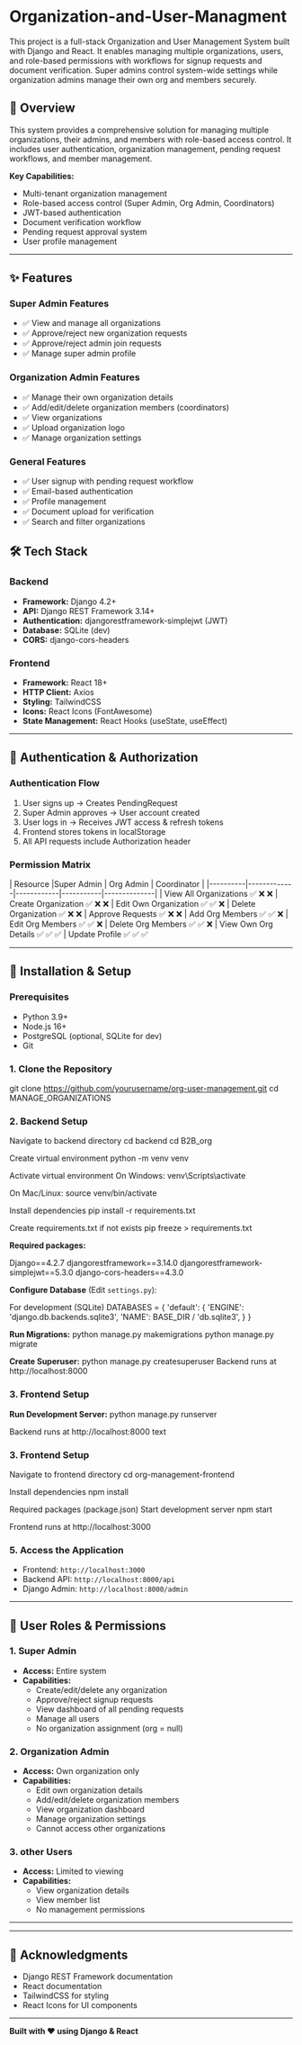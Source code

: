 # Organization-and-User-Managment
This project is a full-stack Organization and User Management System built with Django and React. It enables managing multiple organizations, users, and role-based permissions with workflows for signup requests and document verification. Super admins control system-wide settings while organization admins manage their own org and members securely.

## 🎯 Overview

This system provides a comprehensive solution for managing multiple organizations, their admins, and members with role-based access control. It includes user authentication, organization management, pending request workflows, and member management.

**Key Capabilities:**
- Multi-tenant organization management
- Role-based access control (Super Admin, Org Admin, Coordinators)
- JWT-based authentication
- Document verification workflow
- Pending request approval system
- User profile management

---

## ✨ Features

### Super Admin Features
- ✅ View and manage all organizations
- ✅ Approve/reject new organization requests
- ✅ Approve/reject admin join requests
- ✅ Manage super admin profile

### Organization Admin Features
- ✅ Manage their own organization details
- ✅ Add/edit/delete organization members (coordinators)
- ✅ View organizations
- ✅ Upload organization logo
- ✅ Manage organization settings

### General Features
- ✅ User signup with pending request workflow
- ✅ Email-based authentication
- ✅ Profile management
- ✅ Document upload for verification
- ✅ Search and filter organizations


## 🛠 Tech Stack

### Backend
- **Framework:** Django 4.2+
- **API:** Django REST Framework 3.14+
- **Authentication:** djangorestframework-simplejwt (JWT)
- **Database:**  SQLite (dev)
- **CORS:** django-cors-headers

### Frontend
- **Framework:** React 18+
- **HTTP Client:** Axios
- **Styling:** TailwindCSS
- **Icons:** React Icons (FontAwesome)
- **State Management:** React Hooks (useState, useEffect)

---

## 🔐 Authentication & Authorization

### **Authentication Flow**
1. User signs up → Creates PendingRequest
2. Super Admin approves → User account created
3. User logs in → Receives JWT access & refresh tokens
4. Frontend stores tokens in localStorage
5. All API requests include Authorization header



### **Permission Matrix**

| Resource               |Super Admin | Org Admin | Coordinator |
|----------|-------------|------------|-----------|--------------|
| View All Organizations  ✅              ❌           ❌ 
| Create Organization     ✅              ❌           ❌ 
| Edit Own Organization   ✅              ✅           ❌ 
| Delete Organization     ✅              ❌           ❌ 
| Approve Requests        ✅              ❌           ❌ 
| Add Org Members         ✅              ✅           ❌ 
| Edit Org Members        ✅              ✅           ❌ 
| Delete Org Members      ✅              ✅           ❌ 
| View Own Org Details    ✅              ✅           ✅ 
| Update Profile          ✅              ✅           ✅ 

---

## 🚀 Installation & Setup

### **Prerequisites**
- Python 3.9+
- Node.js 16+
- PostgreSQL (optional, SQLite for dev)
- Git

### **1. Clone the Repository**

git clone https://github.com/yourusername/org-user-management.git
cd MANAGE_ORGANIZATIONS


### **2. Backend Setup**

Navigate to backend directory
cd backend
cd B2B_org

Create virtual environment
python -m venv venv

Activate virtual environment
On Windows:
venv\Scripts\activate

On Mac/Linux:
source venv/bin/activate

Install dependencies
pip install -r requirements.txt

Create requirements.txt if not exists
pip freeze > requirements.txt

**Required packages:**

Django==4.2.7
djangorestframework==3.14.0
djangorestframework-simplejwt==5.3.0
django-cors-headers==4.3.0


**Configure Database** (Edit `settings.py`):

For development (SQLite)
DATABASES = {
'default': {
'ENGINE': 'django.db.backends.sqlite3',
'NAME': BASE_DIR / 'db.sqlite3',
}
}



**Run Migrations:**
python manage.py makemigrations
python manage.py migrate

**Create Superuser:**
python manage.py createsuperuser
Backend runs at http://localhost:8000


### **3. Frontend Setup**


**Run Development Server:**
python manage.py runserver

Backend runs at http://localhost:8000
text

### **3. Frontend Setup**

Navigate to frontend directory
cd org-management-frontend

Install dependencies
npm install

Required packages (package.json)
Start development server
npm start

Frontend runs at http://localhost:3000

### **5. Access the Application**

- Frontend: `http://localhost:3000`
- Backend API: `http://localhost:8000/api`
- Django Admin: `http://localhost:8000/admin`

---

## 👥 User Roles & Permissions

### **1. Super Admin**
- **Access:** Entire system
- **Capabilities:**
  - Create/edit/delete any organization
  - Approve/reject signup requests
  - View dashboard of all pending requests
  - Manage all users
  - No organization assignment (org = null)

### **2. Organization Admin**
- **Access:** Own organization only
- **Capabilities:**
  - Edit own organization details
  - Add/edit/delete organization members
  - View organization dashboard
  - Manage organization settings
  - Cannot access other organizations

### **3. other Users** 
- **Access:** Limited to viewing
- **Capabilities:**
  - View organization details
  - View member list
  - No management permissions

---
---

## 🙏 Acknowledgments

- Django REST Framework documentation
- React documentation
- TailwindCSS for styling
- React Icons for UI components

---

**Built with ❤️ using Django & React**



